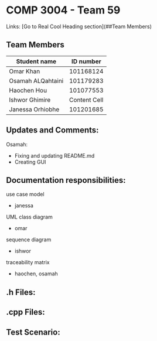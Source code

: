 # COMP 3004 - Team 59
Links: [Go to Real Cool Heading section](##Team Members) 
## Team Members
| Student name  | ID number |
| ------------- | ------------- |
| Omar Khan  | 101168124  |
| Osamah ALQahtaini | 101179283  |
| Haochen Hou  | 101077553  |
| Ishwor Ghimire  | Content Cell  |
| Janessa Orhiobhe  | 101201685  |

## Updates and Comments:
Osamah:
  - Fixing and updating README.md
  - Creating GUI

## Documentation responsibilities:
use case model 
  - janessa

UML class diagram 
  - omar

sequence diagram 
  - ishwor

traceability matrix 
  - haochen, osamah


## .h Files:


## .cpp Files:


## Test Scenario:
